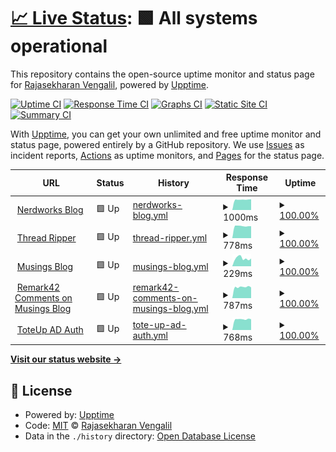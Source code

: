 # [📈 Live Status](https://gh.nerdworks.dev): <!--live status--> **🟩 All systems operational**

This repository contains the open-source uptime monitor and status page for [Rajasekharan Vengalil](https://blogorama.nerdworks.in/), powered by [Upptime](https://github.com/upptime/upptime).

[![Uptime CI](https://github.com/avranju/upptime/workflows/Uptime%20CI/badge.svg)](https://github.com/avranju/upptime/actions?query=workflow%3A%22Uptime+CI%22)
[![Response Time CI](https://github.com/avranju/upptime/workflows/Response%20Time%20CI/badge.svg)](https://github.com/avranju/upptime/actions?query=workflow%3A%22Response+Time+CI%22)
[![Graphs CI](https://github.com/avranju/upptime/workflows/Graphs%20CI/badge.svg)](https://github.com/avranju/upptime/actions?query=workflow%3A%22Graphs+CI%22)
[![Static Site CI](https://github.com/avranju/upptime/workflows/Static%20Site%20CI/badge.svg)](https://github.com/avranju/upptime/actions?query=workflow%3A%22Static+Site+CI%22)
[![Summary CI](https://github.com/avranju/upptime/workflows/Summary%20CI/badge.svg)](https://github.com/avranju/upptime/actions?query=workflow%3A%22Summary+CI%22)

With [Upptime](https://upptime.js.org), you can get your own unlimited and free uptime monitor and status page, powered entirely by a GitHub repository. We use [Issues](https://github.com/avranju/upptime/issues) as incident reports, [Actions](https://github.com/avranju/upptime/actions) as uptime monitors, and [Pages](https://gh.nerdworks.dev) for the status page.

<!--start: status pages-->
<!-- This summary is generated by Upptime (https://github.com/upptime/upptime) -->
<!-- Do not edit this manually, your changes will be overwritten -->
<!-- prettier-ignore -->
| URL | Status | History | Response Time | Uptime |
| --- | ------ | ------- | ------------- | ------ |
| <img alt="" src="https://icons.duckduckgo.com/ip3/blogorama.nerdworks.in.ico" height="13"> [Nerdworks Blog](https://blogorama.nerdworks.in) | 🟩 Up | [nerdworks-blog.yml](https://github.com/avranju/upptime/commits/HEAD/history/nerdworks-blog.yml) | <details><summary><img alt="Response time graph" src="./graphs/nerdworks-blog/response-time-week.png" height="20"> 1000ms</summary><br><a href="https://gh.nerdworks.dev/history/nerdworks-blog"><img alt="Response time 1044" src="https://img.shields.io/endpoint?url=https%3A%2F%2Fraw.githubusercontent.com%2Favranju%2Fupptime%2FHEAD%2Fapi%2Fnerdworks-blog%2Fresponse-time.json"></a><br><a href="https://gh.nerdworks.dev/history/nerdworks-blog"><img alt="24-hour response time 1122" src="https://img.shields.io/endpoint?url=https%3A%2F%2Fraw.githubusercontent.com%2Favranju%2Fupptime%2FHEAD%2Fapi%2Fnerdworks-blog%2Fresponse-time-day.json"></a><br><a href="https://gh.nerdworks.dev/history/nerdworks-blog"><img alt="7-day response time 1000" src="https://img.shields.io/endpoint?url=https%3A%2F%2Fraw.githubusercontent.com%2Favranju%2Fupptime%2FHEAD%2Fapi%2Fnerdworks-blog%2Fresponse-time-week.json"></a><br><a href="https://gh.nerdworks.dev/history/nerdworks-blog"><img alt="30-day response time 1019" src="https://img.shields.io/endpoint?url=https%3A%2F%2Fraw.githubusercontent.com%2Favranju%2Fupptime%2FHEAD%2Fapi%2Fnerdworks-blog%2Fresponse-time-month.json"></a><br><a href="https://gh.nerdworks.dev/history/nerdworks-blog"><img alt="1-year response time 1055" src="https://img.shields.io/endpoint?url=https%3A%2F%2Fraw.githubusercontent.com%2Favranju%2Fupptime%2FHEAD%2Fapi%2Fnerdworks-blog%2Fresponse-time-year.json"></a></details> | <details><summary><a href="https://gh.nerdworks.dev/history/nerdworks-blog">100.00%</a></summary><a href="https://gh.nerdworks.dev/history/nerdworks-blog"><img alt="All-time uptime 100.00%" src="https://img.shields.io/endpoint?url=https%3A%2F%2Fraw.githubusercontent.com%2Favranju%2Fupptime%2FHEAD%2Fapi%2Fnerdworks-blog%2Fuptime.json"></a><br><a href="https://gh.nerdworks.dev/history/nerdworks-blog"><img alt="24-hour uptime 100.00%" src="https://img.shields.io/endpoint?url=https%3A%2F%2Fraw.githubusercontent.com%2Favranju%2Fupptime%2FHEAD%2Fapi%2Fnerdworks-blog%2Fuptime-day.json"></a><br><a href="https://gh.nerdworks.dev/history/nerdworks-blog"><img alt="7-day uptime 100.00%" src="https://img.shields.io/endpoint?url=https%3A%2F%2Fraw.githubusercontent.com%2Favranju%2Fupptime%2FHEAD%2Fapi%2Fnerdworks-blog%2Fuptime-week.json"></a><br><a href="https://gh.nerdworks.dev/history/nerdworks-blog"><img alt="30-day uptime 100.00%" src="https://img.shields.io/endpoint?url=https%3A%2F%2Fraw.githubusercontent.com%2Favranju%2Fupptime%2FHEAD%2Fapi%2Fnerdworks-blog%2Fuptime-month.json"></a><br><a href="https://gh.nerdworks.dev/history/nerdworks-blog"><img alt="1-year uptime 100.00%" src="https://img.shields.io/endpoint?url=https%3A%2F%2Fraw.githubusercontent.com%2Favranju%2Fupptime%2FHEAD%2Fapi%2Fnerdworks-blog%2Fuptime-year.json"></a></details>
| <img alt="" src="https://icons.duckduckgo.com/ip3/threadripper.nerdworks.dev.ico" height="13"> [Thread Ripper](https://threadripper.nerdworks.dev/) | 🟩 Up | [thread-ripper.yml](https://github.com/avranju/upptime/commits/HEAD/history/thread-ripper.yml) | <details><summary><img alt="Response time graph" src="./graphs/thread-ripper/response-time-week.png" height="20"> 778ms</summary><br><a href="https://gh.nerdworks.dev/history/thread-ripper"><img alt="Response time 802" src="https://img.shields.io/endpoint?url=https%3A%2F%2Fraw.githubusercontent.com%2Favranju%2Fupptime%2FHEAD%2Fapi%2Fthread-ripper%2Fresponse-time.json"></a><br><a href="https://gh.nerdworks.dev/history/thread-ripper"><img alt="24-hour response time 870" src="https://img.shields.io/endpoint?url=https%3A%2F%2Fraw.githubusercontent.com%2Favranju%2Fupptime%2FHEAD%2Fapi%2Fthread-ripper%2Fresponse-time-day.json"></a><br><a href="https://gh.nerdworks.dev/history/thread-ripper"><img alt="7-day response time 778" src="https://img.shields.io/endpoint?url=https%3A%2F%2Fraw.githubusercontent.com%2Favranju%2Fupptime%2FHEAD%2Fapi%2Fthread-ripper%2Fresponse-time-week.json"></a><br><a href="https://gh.nerdworks.dev/history/thread-ripper"><img alt="30-day response time 792" src="https://img.shields.io/endpoint?url=https%3A%2F%2Fraw.githubusercontent.com%2Favranju%2Fupptime%2FHEAD%2Fapi%2Fthread-ripper%2Fresponse-time-month.json"></a><br><a href="https://gh.nerdworks.dev/history/thread-ripper"><img alt="1-year response time 811" src="https://img.shields.io/endpoint?url=https%3A%2F%2Fraw.githubusercontent.com%2Favranju%2Fupptime%2FHEAD%2Fapi%2Fthread-ripper%2Fresponse-time-year.json"></a></details> | <details><summary><a href="https://gh.nerdworks.dev/history/thread-ripper">100.00%</a></summary><a href="https://gh.nerdworks.dev/history/thread-ripper"><img alt="All-time uptime 100.00%" src="https://img.shields.io/endpoint?url=https%3A%2F%2Fraw.githubusercontent.com%2Favranju%2Fupptime%2FHEAD%2Fapi%2Fthread-ripper%2Fuptime.json"></a><br><a href="https://gh.nerdworks.dev/history/thread-ripper"><img alt="24-hour uptime 100.00%" src="https://img.shields.io/endpoint?url=https%3A%2F%2Fraw.githubusercontent.com%2Favranju%2Fupptime%2FHEAD%2Fapi%2Fthread-ripper%2Fuptime-day.json"></a><br><a href="https://gh.nerdworks.dev/history/thread-ripper"><img alt="7-day uptime 100.00%" src="https://img.shields.io/endpoint?url=https%3A%2F%2Fraw.githubusercontent.com%2Favranju%2Fupptime%2FHEAD%2Fapi%2Fthread-ripper%2Fuptime-week.json"></a><br><a href="https://gh.nerdworks.dev/history/thread-ripper"><img alt="30-day uptime 100.00%" src="https://img.shields.io/endpoint?url=https%3A%2F%2Fraw.githubusercontent.com%2Favranju%2Fupptime%2FHEAD%2Fapi%2Fthread-ripper%2Fuptime-month.json"></a><br><a href="https://gh.nerdworks.dev/history/thread-ripper"><img alt="1-year uptime 100.00%" src="https://img.shields.io/endpoint?url=https%3A%2F%2Fraw.githubusercontent.com%2Favranju%2Fupptime%2FHEAD%2Fapi%2Fthread-ripper%2Fuptime-year.json"></a></details>
| <img alt="" src="https://icons.duckduckgo.com/ip3/musings.nerdworks.dev.ico" height="13"> [Musings Blog](https://musings.nerdworks.dev/) | 🟩 Up | [musings-blog.yml](https://github.com/avranju/upptime/commits/HEAD/history/musings-blog.yml) | <details><summary><img alt="Response time graph" src="./graphs/musings-blog/response-time-week.png" height="20"> 229ms</summary><br><a href="https://gh.nerdworks.dev/history/musings-blog"><img alt="Response time 225" src="https://img.shields.io/endpoint?url=https%3A%2F%2Fraw.githubusercontent.com%2Favranju%2Fupptime%2FHEAD%2Fapi%2Fmusings-blog%2Fresponse-time.json"></a><br><a href="https://gh.nerdworks.dev/history/musings-blog"><img alt="24-hour response time 263" src="https://img.shields.io/endpoint?url=https%3A%2F%2Fraw.githubusercontent.com%2Favranju%2Fupptime%2FHEAD%2Fapi%2Fmusings-blog%2Fresponse-time-day.json"></a><br><a href="https://gh.nerdworks.dev/history/musings-blog"><img alt="7-day response time 229" src="https://img.shields.io/endpoint?url=https%3A%2F%2Fraw.githubusercontent.com%2Favranju%2Fupptime%2FHEAD%2Fapi%2Fmusings-blog%2Fresponse-time-week.json"></a><br><a href="https://gh.nerdworks.dev/history/musings-blog"><img alt="30-day response time 242" src="https://img.shields.io/endpoint?url=https%3A%2F%2Fraw.githubusercontent.com%2Favranju%2Fupptime%2FHEAD%2Fapi%2Fmusings-blog%2Fresponse-time-month.json"></a><br><a href="https://gh.nerdworks.dev/history/musings-blog"><img alt="1-year response time 231" src="https://img.shields.io/endpoint?url=https%3A%2F%2Fraw.githubusercontent.com%2Favranju%2Fupptime%2FHEAD%2Fapi%2Fmusings-blog%2Fresponse-time-year.json"></a></details> | <details><summary><a href="https://gh.nerdworks.dev/history/musings-blog">100.00%</a></summary><a href="https://gh.nerdworks.dev/history/musings-blog"><img alt="All-time uptime 100.00%" src="https://img.shields.io/endpoint?url=https%3A%2F%2Fraw.githubusercontent.com%2Favranju%2Fupptime%2FHEAD%2Fapi%2Fmusings-blog%2Fuptime.json"></a><br><a href="https://gh.nerdworks.dev/history/musings-blog"><img alt="24-hour uptime 100.00%" src="https://img.shields.io/endpoint?url=https%3A%2F%2Fraw.githubusercontent.com%2Favranju%2Fupptime%2FHEAD%2Fapi%2Fmusings-blog%2Fuptime-day.json"></a><br><a href="https://gh.nerdworks.dev/history/musings-blog"><img alt="7-day uptime 100.00%" src="https://img.shields.io/endpoint?url=https%3A%2F%2Fraw.githubusercontent.com%2Favranju%2Fupptime%2FHEAD%2Fapi%2Fmusings-blog%2Fuptime-week.json"></a><br><a href="https://gh.nerdworks.dev/history/musings-blog"><img alt="30-day uptime 100.00%" src="https://img.shields.io/endpoint?url=https%3A%2F%2Fraw.githubusercontent.com%2Favranju%2Fupptime%2FHEAD%2Fapi%2Fmusings-blog%2Fuptime-month.json"></a><br><a href="https://gh.nerdworks.dev/history/musings-blog"><img alt="1-year uptime 100.00%" src="https://img.shields.io/endpoint?url=https%3A%2F%2Fraw.githubusercontent.com%2Favranju%2Fupptime%2FHEAD%2Fapi%2Fmusings-blog%2Fuptime-year.json"></a></details>
| <img alt="" src="https://icons.duckduckgo.com/ip3/remark42.nerdworks.dev.ico" height="13"> [Remark42 Comments on Musings Blog](https://remark42.nerdworks.dev/api/v1/config?site=remark) | 🟩 Up | [remark42-comments-on-musings-blog.yml](https://github.com/avranju/upptime/commits/HEAD/history/remark42-comments-on-musings-blog.yml) | <details><summary><img alt="Response time graph" src="./graphs/remark42-comments-on-musings-blog/response-time-week.png" height="20"> 787ms</summary><br><a href="https://gh.nerdworks.dev/history/remark42-comments-on-musings-blog"><img alt="Response time 798" src="https://img.shields.io/endpoint?url=https%3A%2F%2Fraw.githubusercontent.com%2Favranju%2Fupptime%2FHEAD%2Fapi%2Fremark42-comments-on-musings-blog%2Fresponse-time.json"></a><br><a href="https://gh.nerdworks.dev/history/remark42-comments-on-musings-blog"><img alt="24-hour response time 772" src="https://img.shields.io/endpoint?url=https%3A%2F%2Fraw.githubusercontent.com%2Favranju%2Fupptime%2FHEAD%2Fapi%2Fremark42-comments-on-musings-blog%2Fresponse-time-day.json"></a><br><a href="https://gh.nerdworks.dev/history/remark42-comments-on-musings-blog"><img alt="7-day response time 787" src="https://img.shields.io/endpoint?url=https%3A%2F%2Fraw.githubusercontent.com%2Favranju%2Fupptime%2FHEAD%2Fapi%2Fremark42-comments-on-musings-blog%2Fresponse-time-week.json"></a><br><a href="https://gh.nerdworks.dev/history/remark42-comments-on-musings-blog"><img alt="30-day response time 790" src="https://img.shields.io/endpoint?url=https%3A%2F%2Fraw.githubusercontent.com%2Favranju%2Fupptime%2FHEAD%2Fapi%2Fremark42-comments-on-musings-blog%2Fresponse-time-month.json"></a><br><a href="https://gh.nerdworks.dev/history/remark42-comments-on-musings-blog"><img alt="1-year response time 809" src="https://img.shields.io/endpoint?url=https%3A%2F%2Fraw.githubusercontent.com%2Favranju%2Fupptime%2FHEAD%2Fapi%2Fremark42-comments-on-musings-blog%2Fresponse-time-year.json"></a></details> | <details><summary><a href="https://gh.nerdworks.dev/history/remark42-comments-on-musings-blog">100.00%</a></summary><a href="https://gh.nerdworks.dev/history/remark42-comments-on-musings-blog"><img alt="All-time uptime 100.00%" src="https://img.shields.io/endpoint?url=https%3A%2F%2Fraw.githubusercontent.com%2Favranju%2Fupptime%2FHEAD%2Fapi%2Fremark42-comments-on-musings-blog%2Fuptime.json"></a><br><a href="https://gh.nerdworks.dev/history/remark42-comments-on-musings-blog"><img alt="24-hour uptime 100.00%" src="https://img.shields.io/endpoint?url=https%3A%2F%2Fraw.githubusercontent.com%2Favranju%2Fupptime%2FHEAD%2Fapi%2Fremark42-comments-on-musings-blog%2Fuptime-day.json"></a><br><a href="https://gh.nerdworks.dev/history/remark42-comments-on-musings-blog"><img alt="7-day uptime 100.00%" src="https://img.shields.io/endpoint?url=https%3A%2F%2Fraw.githubusercontent.com%2Favranju%2Fupptime%2FHEAD%2Fapi%2Fremark42-comments-on-musings-blog%2Fuptime-week.json"></a><br><a href="https://gh.nerdworks.dev/history/remark42-comments-on-musings-blog"><img alt="30-day uptime 100.00%" src="https://img.shields.io/endpoint?url=https%3A%2F%2Fraw.githubusercontent.com%2Favranju%2Fupptime%2FHEAD%2Fapi%2Fremark42-comments-on-musings-blog%2Fuptime-month.json"></a><br><a href="https://gh.nerdworks.dev/history/remark42-comments-on-musings-blog"><img alt="1-year uptime 100.00%" src="https://img.shields.io/endpoint?url=https%3A%2F%2Fraw.githubusercontent.com%2Favranju%2Fupptime%2FHEAD%2Fapi%2Fremark42-comments-on-musings-blog%2Fuptime-year.json"></a></details>
| <img alt="" src="https://icons.duckduckgo.com/ip3/toteupad.nerdworks.dev.ico" height="13"> [ToteUp AD Auth](https://toteupad.nerdworks.dev/device.html) | 🟩 Up | [tote-up-ad-auth.yml](https://github.com/avranju/upptime/commits/HEAD/history/tote-up-ad-auth.yml) | <details><summary><img alt="Response time graph" src="./graphs/tote-up-ad-auth/response-time-week.png" height="20"> 768ms</summary><br><a href="https://gh.nerdworks.dev/history/tote-up-ad-auth"><img alt="Response time 785" src="https://img.shields.io/endpoint?url=https%3A%2F%2Fraw.githubusercontent.com%2Favranju%2Fupptime%2FHEAD%2Fapi%2Ftote-up-ad-auth%2Fresponse-time.json"></a><br><a href="https://gh.nerdworks.dev/history/tote-up-ad-auth"><img alt="24-hour response time 786" src="https://img.shields.io/endpoint?url=https%3A%2F%2Fraw.githubusercontent.com%2Favranju%2Fupptime%2FHEAD%2Fapi%2Ftote-up-ad-auth%2Fresponse-time-day.json"></a><br><a href="https://gh.nerdworks.dev/history/tote-up-ad-auth"><img alt="7-day response time 768" src="https://img.shields.io/endpoint?url=https%3A%2F%2Fraw.githubusercontent.com%2Favranju%2Fupptime%2FHEAD%2Fapi%2Ftote-up-ad-auth%2Fresponse-time-week.json"></a><br><a href="https://gh.nerdworks.dev/history/tote-up-ad-auth"><img alt="30-day response time 791" src="https://img.shields.io/endpoint?url=https%3A%2F%2Fraw.githubusercontent.com%2Favranju%2Fupptime%2FHEAD%2Fapi%2Ftote-up-ad-auth%2Fresponse-time-month.json"></a><br><a href="https://gh.nerdworks.dev/history/tote-up-ad-auth"><img alt="1-year response time 793" src="https://img.shields.io/endpoint?url=https%3A%2F%2Fraw.githubusercontent.com%2Favranju%2Fupptime%2FHEAD%2Fapi%2Ftote-up-ad-auth%2Fresponse-time-year.json"></a></details> | <details><summary><a href="https://gh.nerdworks.dev/history/tote-up-ad-auth">100.00%</a></summary><a href="https://gh.nerdworks.dev/history/tote-up-ad-auth"><img alt="All-time uptime 100.00%" src="https://img.shields.io/endpoint?url=https%3A%2F%2Fraw.githubusercontent.com%2Favranju%2Fupptime%2FHEAD%2Fapi%2Ftote-up-ad-auth%2Fuptime.json"></a><br><a href="https://gh.nerdworks.dev/history/tote-up-ad-auth"><img alt="24-hour uptime 100.00%" src="https://img.shields.io/endpoint?url=https%3A%2F%2Fraw.githubusercontent.com%2Favranju%2Fupptime%2FHEAD%2Fapi%2Ftote-up-ad-auth%2Fuptime-day.json"></a><br><a href="https://gh.nerdworks.dev/history/tote-up-ad-auth"><img alt="7-day uptime 100.00%" src="https://img.shields.io/endpoint?url=https%3A%2F%2Fraw.githubusercontent.com%2Favranju%2Fupptime%2FHEAD%2Fapi%2Ftote-up-ad-auth%2Fuptime-week.json"></a><br><a href="https://gh.nerdworks.dev/history/tote-up-ad-auth"><img alt="30-day uptime 100.00%" src="https://img.shields.io/endpoint?url=https%3A%2F%2Fraw.githubusercontent.com%2Favranju%2Fupptime%2FHEAD%2Fapi%2Ftote-up-ad-auth%2Fuptime-month.json"></a><br><a href="https://gh.nerdworks.dev/history/tote-up-ad-auth"><img alt="1-year uptime 100.00%" src="https://img.shields.io/endpoint?url=https%3A%2F%2Fraw.githubusercontent.com%2Favranju%2Fupptime%2FHEAD%2Fapi%2Ftote-up-ad-auth%2Fuptime-year.json"></a></details>

<!--end: status pages-->

[**Visit our status website →**](https://gh.nerdworks.dev)

## 📄 License

- Powered by: [Upptime](https://github.com/upptime/upptime)
- Code: [MIT](./LICENSE) © [Rajasekharan Vengalil](https://blogorama.nerdworks.in/)
- Data in the `./history` directory: [Open Database License](https://opendatacommons.org/licenses/odbl/1-0/)
